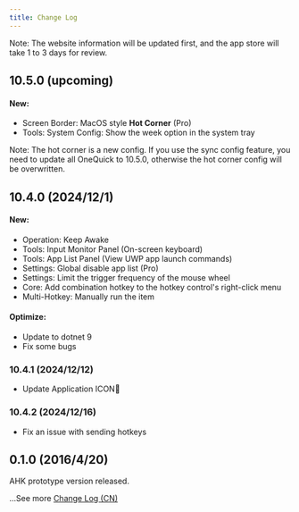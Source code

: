 ```yaml
---
title: Change Log
---
```


Note: The website information will be updated first, and the app store will take 1 to 3 days for review.

## 10.5.0 (upcoming)

#### New:
- Screen Border: MacOS style **Hot Corner** (Pro)
- Tools: System Config: Show the week option in the system tray

Note: The hot corner is a new config. If you use the sync config feature, you need to update all OneQuick to 10.5.0, otherwise the hot corner config will be overwritten.

## 10.4.0 (2024/12/1)

#### New:
- Operation: Keep Awake
- Tools: Input Monitor Panel (On-screen keyboard)
- Tools: App List Panel (View UWP app launch commands)
- Settings: Global disable app list (Pro)
- Settings: Limit the trigger frequency of the mouse wheel
- Core: Add combination hotkey to the hotkey control's right-click menu
- Multi-Hotkey: Manually run the item

#### Optimize:
- Update to dotnet 9
- Fix some bugs

### 10.4.1 (2024/12/12)
- Update Application ICON🌟

### 10.4.2 (2024/12/16)
- Fix an issue with sending hotkeys

## 0.1.0 (2016/4/20) 

AHK prototype version released.

...See more [Change Log (CN)](/change-log)
